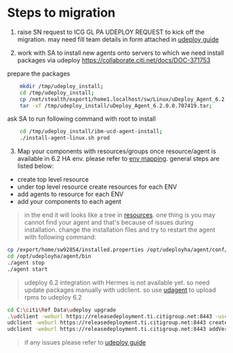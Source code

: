 # Steps to migration
1. raise SN request to ICG GL PA UDEPLOY REQUEST to kick off the migration.
  may need fill team details in form attached in [udeploy guide] 
   
2. work with SA to install new agents onto servers to which we need install packages via udeploy
	https://collaborate.citi.net/docs/DOC-371753
	
prepare the packages 

```sh
	mkdir /tmp/udeploy_install;
	cd /tmp/udeploy_install;
	cp /net/stealth/export1/home1.localhost/sw/Linux/uDeploy_Agent_6.2.0.0.707419.tar /tmp/udeploy_install/;
	tar -xf /tmp/udeploy_install/uDeploy_Agent_6.2.0.0.707419.tar;
```
ask SA to run following command with root to install
	
```sh
	cd /tmp/udeploy_install/ibm-ucd-agent-install;
	./install-agent-linux.sh prod
```	

3. Map your components with resources/groups once resource/agent is available in 6.2 HA env. please refer to [env mapping]. general steps are listed below:
* create top level resource
* under top level resource create resources for each ENV
* add agents to resource for each ENV 
* add your components to each agent
> in the end it will looks like a tree in [resources]. one thing is you may cannot find your agent and that's because of issues during installation. change the installation files and try to restart the agent with following command:
```sh
cp /export/home/sw92854/installed.properties /opt/udeployha/agent/conf/agent 
cd /opt/udeployha/agent/bin 
./agent stop 
./agent start
```
	
> udeploy 6.2 integration with Hermes is not available yet. so need update packages manually with udclient.
so use [udagent] to upload rpms to udeploy 6.2
```sh
cd C:\citi\Ref Data\udeploy upgrade
.\udclient -weburl https://releasedeployment.ti.citigroup.net:8443 -username sw92854 login
udclient -weburl https://releasedeployment.ti.citigroup.net:8443 createVersion -component DataProcessService -name DataProcessService_2.0_D5-1598806
udclient -weburl https://releasedeployment.ti.citigroup.net:8443 addVersionFiles -component DataProcessService -version DataProcessService_2.0_D5-1598806 -base C:\citi\localPackages\DataProcessService
```	
> if any issues please refer to [udeploy guide] 

   [udagent]: <https://releasedeployment.ti.citigroup.net:8443/tools/udclient.zip>
   [udeploy guide]: <https://collaborate.citi.net/groups/application-and-release-management/blog/2016/05/26/migration-to-udeploy-62-ha-env>
   [env mapping]: <https://www.ibm.com/support/knowledgecenter/SS4GSP_6.1.2/com.ibm.udeploy.doc/topics/app_environment_mapping.html>
   [resources]: <https://releasedeployment.ti.citigroup.net:8443/#resources>
